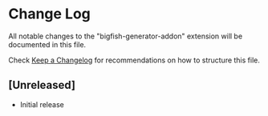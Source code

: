 # Change Log
All notable changes to the "bigfish-generator-addon" extension will be documented in this file.

Check [Keep a Changelog](http://keepachangelog.com/) for recommendations on how to structure this file.

## [Unreleased]
- Initial release